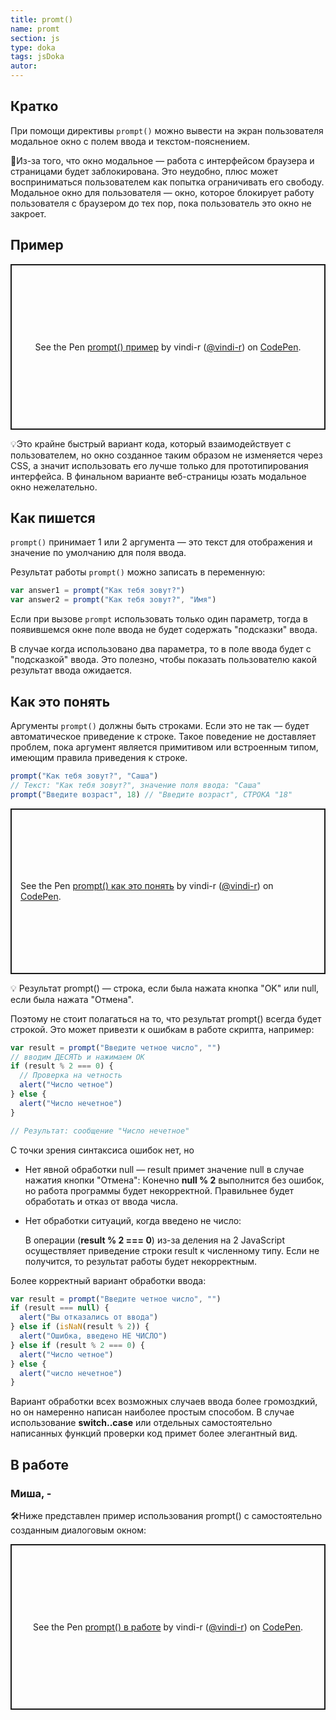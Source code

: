 ```yaml
---
title: promt()
name: promt
section: js
type: doka
tags: jsDoka
autor:
---
```


## Кратко

При помощи директивы `prompt()` можно вывести на экран пользователя модальное окно c полем ввода и текстом-пояснением.

🤖Из-за того, что окно модальное — работа с интерфейсом браузера и страницами будет заблокирована. Это неудобно, плюс может восприниматься пользователем как попытка ограничивать его свободу. Модальное окно для пользователя — окно, которое блокирует работу пользователя с браузером до тех пор, пока пользователь это окно не закроет.

## Пример

<p class="codepen" data-height="265" data-theme-id="light" data-default-tab="html,result" data-user="vindi-r" data-slug-hash="OqZYEe" style="height: 265px; box-sizing: border-box; display: flex; align-items: center; justify-content: center; border: 2px solid; margin: 1em 0; padding: 1em;" data-pen-title="prompt() пример">
  <span>See the Pen <a href="https://codepen.io/vindi-r/pen/OqZYEe">
  prompt() пример</a> by vindi-r (<a href="https://codepen.io/vindi-r">@vindi-r</a>)
  on <a href="https://codepen.io">CodePen</a>.</span>
</p>

💡Это крайне быстрый вариант кода, который взаимодействует с пользователем, но окно созданное таким образом не изменяется через CSS, а значит использовать его лучше только для прототипирования интерфейса. В финальном варианте веб-страницы юзать модальное окно нежелательно.

## Как пишется

`prompt()` принимает 1 или 2 аргумента — это текст для отображения и значение по умолчанию для поля ввода.

Результат работы `prompt()` можно записать в переменную:

```jsx
var answer1 = prompt("Как тебя зовут?")
var answer2 = prompt("Как тебя зовут?", "Имя")
```

Если при вызове `prompt` использовать только один параметр, тогда в появившемся окне поле ввода не будет содержать "подсказки" ввода.

В случае когда использовано два параметра, то в поле ввода будет с "подсказкой" ввода. Это полезно, чтобы показать пользователю какой результат ввода ожидается.

## Как это понять

Аргументы `prompt()` должны быть строками. Если это не так — будет автоматическое приведение к строке. Такое поведение не доставляет проблем, пока аргумент является примитивом или встроенным типом, имеющим правила приведения к строке.

```jsx
prompt("Как тебя зовут?", "Саша")
// Текст: "Как тебя зовут?", значение поля ввода: "Саша"
prompt("Введите возраст", 18) // "Введите возраст", СТРОКА "18"
```

<p class="codepen" data-height="265" data-theme-id="light" data-default-tab="js,result" data-user="vindi-r" data-slug-hash="jJxjNM" style="height: 265px; box-sizing: border-box; display: flex; align-items: center; justify-content: center; border: 2px solid; margin: 1em 0; padding: 1em;" data-pen-title="prompt() как это понять">
  <span>See the Pen <a href="https://codepen.io/vindi-r/pen/jJxjNM">
  prompt() как это понять</a> by vindi-r (<a href="https://codepen.io/vindi-r">@vindi-r</a>)
  on <a href="https://codepen.io">CodePen</a>.</span>
</p>

💡 Результат prompt() — строка, если была нажата кнопка "OK" или null, если была нажата "Отмена".

Поэтому не стоит полагаться на то, что результат prompt() всегда будет строкой. Это может привезти к ошибкам в работе скрипта, например:

```jsx
var result = prompt("Введите четное число", "")
// вводим ДЕСЯТЬ и нажимаем ОК
if (result % 2 === 0) {
  // Проверка на четность
  alert("Число четное")
} else {
  alert("Число нечетное")
}

// Результат: сообщение "Число нечетное"
```

С точки зрения синтаксиса ошибок нет, но

- Нет явной обработки null — result примет значение null в случае нажатия кнопки "Отмена": Конечно **null % 2** выполнится без ошибок, но работа программы будет некорректной. Правильнее будет обработать и отказ от ввода числа.
- Нет обработки ситуаций, когда введено не число:

  В операции (**result % 2 === 0**) из-за деления на 2 JavaScript осуществляет приведение строки result к численному типу. Если не получится, то результат работы будет некорректным.

Более корректный вариант обработки ввода:

```jsx
var result = prompt("Введите четное число", "")
if (result === null) {
  alert("Вы отказались от ввода")
} else if (isNaN(result % 2)) {
  alert("Ошибка, введено НЕ ЧИСЛО")
} else if (result % 2 === 0) {
  alert("Число четное")
} else {
  alert("число нечетное")
}
```

Вариант обработки всех возможных случаев ввода более громоздкий, но он намеренно написан наиболее простым способом. В случае использование **switch..case** или отдельных самостоятельно написанных функций проверки код примет более элегантный вид.

## В работе

<h3>Миша, <span class="twitter">-</span></h3>

🛠Ниже представлен пример использования prompt() с самостоятельно созданным диалоговым окном:

<p class="codepen" data-height="265" data-theme-id="light" data-default-tab="js,result" data-user="vindi-r" data-slug-hash="xBjowJ" style="height: 265px; box-sizing: border-box; display: flex; align-items: center; justify-content: center; border: 2px solid; margin: 1em 0; padding: 1em;" data-pen-title="prompt() в работе">
  <span>See the Pen <a href="https://codepen.io/vindi-r/pen/xBjowJ">
  prompt() в работе</a> by vindi-r (<a href="https://codepen.io/vindi-r">@vindi-r</a>)
  on <a href="https://codepen.io">CodePen</a>.</span>
</p>
<script async src="https://static.codepen.io/assets/embed/ei.js"></script>
